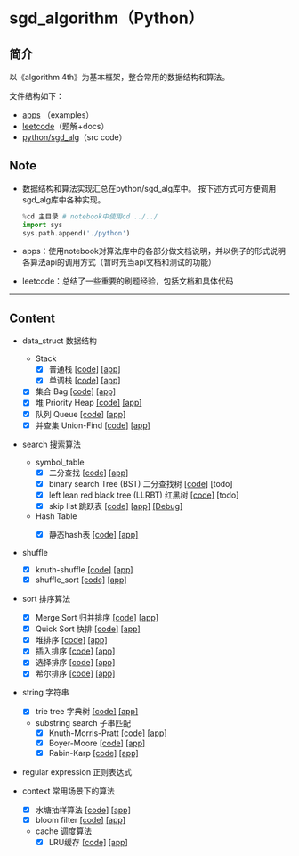 # sgd_algorithm（Python）

## 简介
以《algorithm 4th》为基本框架，整合常用的数据结构和算法。

文件结构如下：
* [apps](./apps/) （examples）
* [leetcode](./leetcode/)（题解+docs）
* [python/sgd_alg](./python/sgd_alg/)（src code）
   
## Note
* 数据结构和算法实现汇总在python/sgd_alg库中。
  按下述方式可方便调用sgd_alg库中各种实现。
  ``` python
  %cd 主目录 # notebook中使用cd ../../
  import sys  
  sys.path.append('./python')
  ```
* apps：使用notebook对算法库中的各部分做文档说明，并以例子的形式说明各算法api的调用方式（暂时充当api文档和测试的功能）

* leetcode：总结了一些重要的刷题经验，包括文档和具体代码

---
## Content

  - data_struct 数据结构
    - Stack
      - [X] 普通栈 [[code]](./python/sgd_alg/data_struct/stack/stack.py) [[app]](./apps/data_struct/stack.ipynb)
      - [X] 单调栈 [[code]](./python/sgd_alg/data_struct/stack/monstack.py) [[app]](./apps/data_struct/stack.ipynb)
    - [X] 集合 Bag [[code]](./python/sgd_alg/data_struct/bag.py) [[app]](./apps/data_struct/bag.ipynb)
    - [X] 堆 Priority Heap [[code]](./python/sgd_alg/data_struct/heap.py) [[app]](./apps/data_struct/priority_heap.ipynb)
    - [X] 队列 Queue [[code]](./python/sgd_alg/data_struct/queue.py) [[app]](./apps/data_struct/queue.ipynb)
    - [X] 并查集 Union-Find [[code]](./python/sgd_alg/data_struct/union_find.py) [[app]](./apps/data_struct/union_find.ipynb) 
  
  - search 搜索算法
    - symbol_table
      - [X] 二分查找 [[code]](./python/sgd_alg/search/binary_search.py) [[app]](./apps/search/binary_search.ipynb)
      - [X] binary search Tree (BST) 二分查找树 [[code]](./python/sgd_alg/search/binary_search_tree.py) [todo]
      - [X] left lean red black tree (LLRBT) 红黑树 [[code]](./python/sgd_alg/search/read_black_tree.py) [todo]
      - [X] skip list 跳跃表 [[code]](./python/sgd_alg/search/skip_list.py) [[app]](./apps/search/skip_list.ipynb) [[Debug]](./apps/search/skip_list_bug.log)
  
    - Hash Table
      - [X] 静态hash表 [[code]](./python/sgd_alg/search/hash_table/static_hashing/) [[app]](./apps/search/hash_table.ipynb)

  
  - shuffle
    - [X] knuth-shuffle [[code]](./python/sgd_alg/shuffle/knuth_shuffle.py) [[app]](./apps/shuffle/knuth_shuffle.ipynb) 
    - [X] shuffle_sort [[code]](./python/sgd_alg/shuffle/shuffle_sort.py) [[app]](./apps/shuffle/shuffle_sort.ipynb) 

  - sort 排序算法
    - [X] Merge Sort 归并排序 [[code]](./python/sgd_alg/sort/merge_sort/) [[app]](./apps/sort/merge_sort.ipynb) 
    - [X] Quick Sort 快排 [[code]](./python/sgd_alg/sort/quick_sort/) [[app]](./apps/sort/quick_sort.ipynb) 
    - [X] 堆排序  [[code]](./python/sgd_alg/sort/heap_sort.py) [[app]](./apps/sort/basic_sort.ipynb) 
    - [X] 插入排序  [[code]](./python/sgd_alg/sort/insertion_sort.py) [[app]](./apps/sort/basic_sort.ipynb) 
    - [X] 选择排序 [[code]](./python/sgd_alg/sort/selection_sort.py) [[app]](./apps/sort/basic_sort.ipynb) 
    - [X] 希尔排序 [[code]](./python/sgd_alg/sort/shell_sort.py) [[app]](./apps/sort/basic_sort.ipynb) 

  - string 字符串
    - [X] trie tree 字典树 [[code]](./python/sgd_alg/context/trie_tree.py) [[app]](./apps/context/trie_tree.ipynb) 
    - substring search 子串匹配
        - [X] Knuth-Morris-Pratt [[code]](./python/sgd_alg/strings/substring_search/kmp.py) [[app]](./apps/strings/substring_search.ipynb)
        - [X] Boyer-Moore [[code]](./python/sgd_alg/strings/substring_search/bm.py) [[app]](./apps/strings/substring_search.ipynb)
        - [X] Rabin-Karp [[code]](./python/sgd_alg/strings/substring_search/rk.py) [[app]](./apps/strings/substring_search.ipynb)

  - regular expression 正则表达式

  - context 常用场景下的算法
    - [X] 水塘抽样算法 [[code]](./python/sgd_alg/context/reservoir_sampling.py) [[app]](./apps/context/reservoir_sampling.ipynb) 
    - [X] bloom filter [[code]](./python/sgd_alg/context/bloom_filter/bloom_filter.py) [[app]](./apps/context/bloomFilter.ipynb) 
     - cache 调度算法
        - [X] LRU缓存 [[code]](./python/sgd_alg/context/cache/lru_cache.py) [[app]](./apps/context/cache.ipynb)